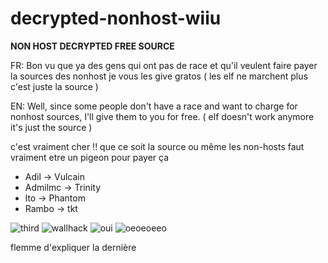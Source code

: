 # decrypted-nonhost-wiiu
**NON HOST DECRYPTED FREE SOURCE**

FR:
Bon vu que ya des gens qui ont pas de race et qu'il veulent faire payer la sources des nonhost je vous les give gratos
( les elf ne marchent plus c'est juste la source )

EN:
Well, since some people don't have a race and want to charge for nonhost sources, I'll give them to you for free.
( elf doesn't work anymore it's just the source )

c'est vraiment cher !! que ce soit la source ou même les non-hosts faut vraiment etre un pigeon pour payer ça

- Adil -> Vulcain
- Admilmc -> Trinity
- lto -> Phantom
- Rambo -> tkt

![third](https://github.com/LokeyDev/decrypted-nonhost-wiiu/assets/75146090/7e96d669-64d7-4022-927c-b560164b8b3d)
![wallhack](https://github.com/LokeyDev/decrypted-nonhost-wiiu/assets/75146090/8ff5cde0-e4db-481d-9d39-c690c5c934b6)
![oui](https://github.com/LokeyDev/decrypted-nonhost-wiiu/assets/75146090/d6c13e34-0e97-468d-b16b-a68659599d55)
![oeoeoeeo](https://github.com/LokeyDev/decrypted-nonhost-wiiu/assets/75146090/93f63069-57aa-45f6-b7a5-2a8a7eb72101)

flemme d'expliquer la dernière
